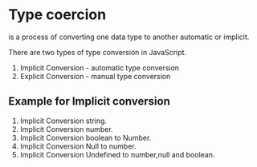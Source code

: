 # Type coercion
 is a process of converting one data type to another automatic or implicit.
 
 There are two types of type conversion in JavaScript.

1. Implicit Conversion - automatic type conversion
2. Explicit Conversion - manual type conversion

## Example for Implicit conversion

1. Implicit Conversion string.
2. Implicit Conversion number.
3. Implicit Conversion boolean to Number.
4. Implicit Conversion Null to number.
5. Implicit Conversion Undefined to number,null and boolean.